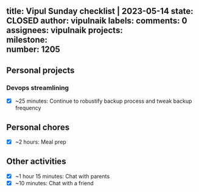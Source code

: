title:	Vipul Sunday checklist | 2023-05-14
state:	CLOSED
author:	vipulnaik
labels:	
comments:	0
assignees:	vipulnaik
projects:	
milestone:	
number:	1205
--
## Personal projects

### Devops streamlining

- [x] ~25 minutes: Continue to robustify backup process and tweak backup frequency

## Personal chores

- [x] ~2 hours: Meal prep

## Other activities

- [x] ~1 hour 15 minutes: Chat with parents
- [x] ~10 minutes: Chat with a friend 
